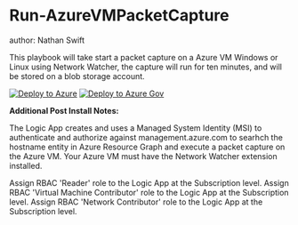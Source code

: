 # Run-AzureVMPacketCapture
author: Nathan Swift

This playbook will take start a packet capture on a Azure VM Windows or Linux using Network Watcher, the capture will run for ten minutes, and will be stored on a blob storage account.

[![Deploy to Azure](https://aka.ms/deploytoazurebutton)]("https://portal.azure.com/#create/Microsoft.Template/uri/https%3A%2F%2Fraw.githubusercontent.com%2FAzure%2FAzure-Sentinel%2Fmaster%2FPlaybooks%2FRun-AzureVMPacketCapture%2Fazuredeploy.json)
[![Deploy to Azure Gov](https://aka.ms/deploytoazuregovbutton)]("https://portal.azure.us/#create/Microsoft.Template/uri/https%3A%2F%2Fraw.githubusercontent.com%2FAzure%2FAzure-Sentinel%2Fmaster%2FPlaybooks%2FRun-AzureVMPacketCapture%2Fazuredeploy.json)

**Additional Post Install Notes:**

The Logic App creates and uses a Managed System Identity (MSI) to authenticate and authorize against management.azure.com to searhch the hostname entity in Azure Resource Graph and execute a packet capture on the Azure VM. Your Azure VM must have the Network Watcher extension installed.

Assign RBAC 'Reader' role to the Logic App at the Subscription level.
Assign RBAC 'Virtual Machine Contributor' role to the Logic App at the Subscription level.
Assign RBAC 'Network Contributor' role to the Logic App at the Subscription level.
